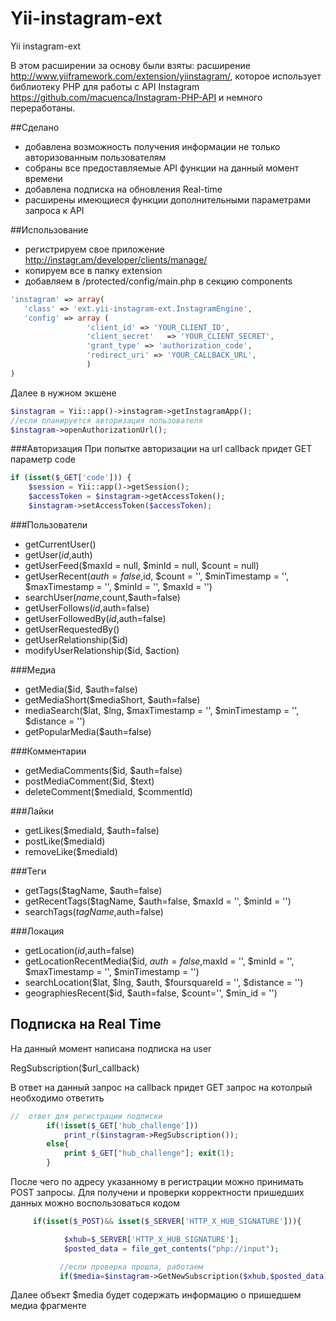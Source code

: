 Yii-instagram-ext
=================

Yii instagram-ext

В этом расширении за основу были взяты:
расширение http://www.yiiframework.com/extension/yiinstagram/, которое использует библиотеку PHP для работы с API Instagram https://github.com/macuenca/Instagram-PHP-API и немного переработаны.

##Сделано

- добавлена возможность получения информации не только авторизованным пользователям 
- собраны все предоставляемые API функции на данный момент времени
- добавлена подписка на обновления Real-time
- расширены имеющиеся функции дополнительными параметрами запроса к API

##Использование

- регистрируем свое приложение http://instagr.am/developer/clients/manage/
- копируем все в папку extension
- добавляем в /protected/config/main.php в секцию components 
 
```php
'instagram' => array(
   'class' => 'ext.yii-instagram-ext.InstagramEngine',
   'config' => array (
                 'client_id' => 'YOUR_CLIENT_ID',
                 'client_secret'   => 'YOUR_CLIENT_SECRET',
                 'grant_type' => 'authorization_code',
                 'redirect_uri' => 'YOUR_CALLBACK_URL',
                 )
)
```

Далее в нужном экшене 
```php
$instagram = Yii::app()->instagram->getInstagramApp();  
//если планируется авторизация пользователя
$instagram->openAuthorizationUrl();
```

###Авторизация
При попытке авторизации на url callback придет GET параметр code

```php
if (isset($_GET['code'])) {
    $session = Yii::app()->getSession();
    $accessToken = $instagram->getAccessToken();
    $instagram->setAccessToken($accessToken); 
```
###Пользователи

* getCurrentUser()
* getUser($id,$auth) 
* getUserFeed($maxId = null, $minId = null, $count = null)
* getUserRecent($auth=false,$id, $count = '', $minTimestamp = '', $maxTimestamp = '', $minId = '', $maxId = '')
* searchUser($name,$count,$auth=false)
* getUserFollows($id,$auth=false)
* getUserFollowedBy($id,$auth=false)
* getUserRequestedBy() 
* getUserRelationship($id)
* modifyUserRelationship($id, $action)

###Медиа

* getMedia($id, $auth=false)
* getMediaShort($mediaShort, $auth=false)
* mediaSearch($lat, $lng, $maxTimestamp = '', $minTimestamp = '', $distance = '')
* getPopularMedia($auth=false)

###Комментарии

* getMediaComments($id, $auth=false)
* postMediaComment($id, $text)
* deleteComment($mediaId, $commentId)

###Лайки

* getLikes($mediaId, $auth=false)
* postLike($mediaId)
* removeLike($mediaId)

###Теги

* getTags($tagName, $auth=false)
* getRecentTags($tagName, $auth=false, $maxId = '', $minId = '')
* searchTags($tagName,$auth=false)

###Локация

* getLocation($id,$auth=false)
* getLocationRecentMedia($id, $auth=false,$maxId = '', $minId = '', $maxTimestamp = '', $minTimestamp = '')
* searchLocation($lat, $lng, $auth, $foursquareId = '', $distance = '') 
* geographiesRecent($id, $auth=false, $count='', $min_id = '')

## Подписка на Real Time

На данный момент написана подписка на user 

RegSubscription($url_callback)

В ответ на данный запрос на callback придет GET запрос на котолрый необходимо ответить

```php
//  ответ для регистрации подписки
        if(!isset($_GET['hub_challenge']))
            print_r($instagram->RegSubscription());
        else{
            print $_GET["hub_challenge"]; exit(1);
        }
```
После чего по адресу указанному в регистрации можно принимать POST запросы. Для получени и проверки корректности пришедших данных можно воспользоваться кодом

```php
     if(isset($_POST)&& isset($_SERVER['HTTP_X_HUB_SIGNATURE'])){

            $xhub=$_SERVER['HTTP_X_HUB_SIGNATURE'];
            $posted_data = file_get_contents("php://input");

           //если проверка прошла, работаем
           if($media=$instagram->GetNewSubscription($xhub,$posted_data)){
```
Далее объект $media будет содержать информацию о пришедшем медиа фрагменте
